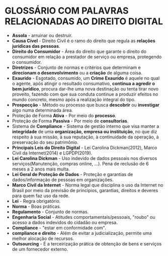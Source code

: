 # GLOSSÁRIO COM PALAVRAS RELACIONADAS AO DIREITO DIGITAL
* **Assola** - arruinar ou destruir.
* **Causa Cível** - Direito Civil é o ramo do direito que regula as **relações jurídicas das pessoas**.
* **Direito do Consumidor** - Área do direito que garante o direito do consumidor em relação a prestador de serviço ou empresa, protegendo o consumidor.
* **Diretrizes** - Conjunto de normas e critérios que determinam e **direcionam o desenvolvimento** ou a **criação** de alguma coisa.
* **Exaurido** - Esgotado, consumido, um **Crime Exaurido** é aquele no qual o agente, após atingir o resultado consumativo, **continua a agredir o bem jurídico**, procura dar-lhe uma nova destinação ou tenta tirar novo proveito, fazendo com que sua conduta continue a produzir efeitos no mundo concreto, mesmo após a realização integral do tipo.
* **Prospecção** - Método ou processo que busca **descobrir** ou **investigar** algo numa determinada área.
* Proteção de Forma  **Ativa** - Por meio do **processo**.
* Proteção de Forma **Passiva** - Por meio de **consultorias**.
* Sistema de **Compliance** - Sistema de gestão interno que visa manter a **integridade** de uma **organização, empresa ou instituição**, no que diz respeito à sua missão, à sua reputação, à continuidade da operação, à preservação do seu patrimônio.
* **Principais Leis do Direito Digital** - Lei Carolina Dickman(2012), Marco Civil da Internet(2014) e LGPDP(2019).
* **Lei Carolina Dickman** -  Uso indevido de dados pessoais nos diversos serviços(Manutenção, compras online, ...). Pena de reclusão de 6 meses a 2 anos mais multa.
* **Lei Geral de Proteção de Dados** - Proteção e garantias de dados/informação de pessoas em organizações. 
* **Marco Civil da Internet** - Norma legal que disciplina o uso da Internet no Brasil por meio da previsão de princípios, garantias, direitos e deveres para quem faz uso da rede.
* **Lei** - Regra obrigatório.
* **Norma** - Boas práticas.
* **Regulamento** - Conjunto de normas.
* **Engenharia Social** - Atitudes comportamentais/pessoais, "roubo" ou acesso a dados indevidos do cidadão ou empresa.
* **Compliance** - "estar em conformidade com".
* **compliance e direito** - Além de evitar a judicialização, permite uma melhor alocação de recursos.
* **Outsourcing** - É a terceirização prática de obtenção de bens e serviços de um fornecedor externo.
